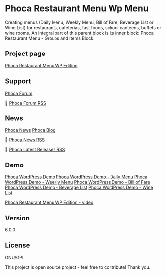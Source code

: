 # Phoca Restaurant Menu Wp Menu
Creating menus (Daily Menu, Weekly Menu, Bill of Fare, Beverage List or Wine List) for restaurants, cafeterias, fast foods, school canteens, buffets or wine rooms. An integral part of this parent block is its inner block: Phoca Restaurant Menu - Groups and Items Block.

## Project page

[Phoca Restaurant Menu WP Edition](https://www.phoca.cz/phocamenu-wp-edition)


## Support

[Phoca Forum](https://www.phoca.cz/forum)

:bell: [Phoca Forum RSS](https://www.phoca.cz/forum/app.php/feed)



## News

[Phoca News](https://www.phoca.cz/news)
[Phoca Blog](https://www.phoca.cz/blog)

:bell: [Phoca News RSS](https://www.phoca.cz/news?format=feed&type=rss)

:bell: [Phoca Latest Releases RSS](https://www.phoca.cz/download/feed/111?format=feed&type=rss)

## Demo

[Phoca WordPress Demo](https://www.phoca.cz/wpdemo/)
[Phoca WordPress Demo - Daily Menu](https://www.phoca.cz/wpdemo/daily-menu/)
[Phoca WordPress Demo - Weekly Menu](https://www.phoca.cz/wpdemo/weekly-menu/)
[Phoca WordPress Demo - Bill of Fare](https://www.phoca.cz/wpdemo/bill-of-fare/)
[Phoca WordPress Demo - Beverage List](https://www.phoca.cz/wpdemo/beverage-list/)
[Phoca WordPress Demo - Wine List](https://www.phoca.cz/wpdemo/wine-list/)

[Phoca Restaurant Menu WP Edition - video](https://youtu.be/eKKURz-2YR8)

## Version

6.0.0


## License

GNU/GPL

This project is open source project - feel free to contribute! Thank you.





